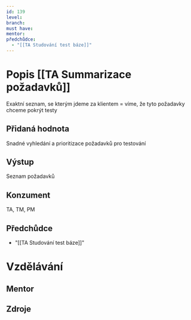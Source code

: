 ```yaml
---
id: 139
level: 
branch: 
must have: 
mentor: 
předchůdce: 
  - "[[TA Studování test báze]]"
---
```



# Popis [[TA Summarizace požadavků]]
Exaktní seznam, se kterým jdeme za klientem = víme, že tyto požadavky chceme pokrýt testy

## Přidaná hodnota
Snadné vyhledání a prioritizace požadavků pro testování

## Výstup
Seznam požadavků

## Konzument
TA, TM, PM

## Předchůdce

  - "[[TA Studování test báze]]"

# Vzdělávání


## Mentor


## Zdroje
